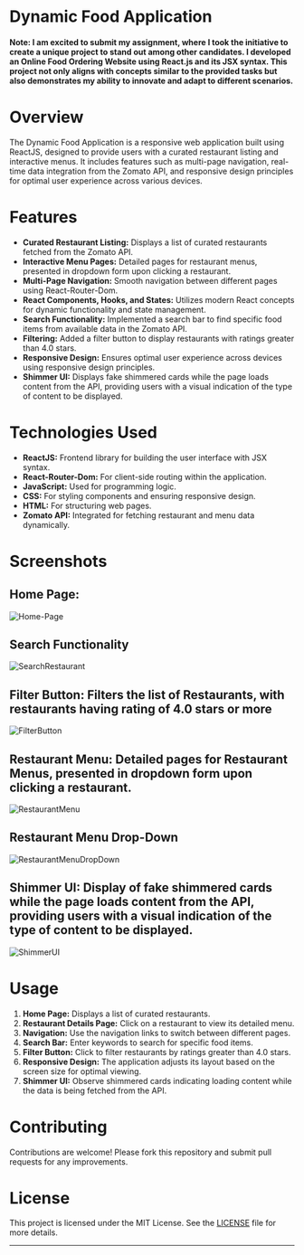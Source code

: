 # Dynamic Food Application

#### Note: I am excited to submit my assignment, where I took the initiative to create a unique project to stand out among other candidates. I developed an Online Food Ordering Website using React.js and its JSX syntax. This project not only aligns with concepts similar to the provided tasks but also demonstrates my ability to innovate and adapt to different scenarios.

# Overview

The Dynamic Food Application is a responsive web application built using ReactJS, designed to provide users with a curated restaurant listing and interactive menus. It includes features such as multi-page navigation, real-time data integration from the Zomato API, and responsive design principles for optimal user experience across various devices.

# Features

- **Curated Restaurant Listing:** Displays a list of curated restaurants fetched from the Zomato API.
- **Interactive Menu Pages:** Detailed pages for restaurant menus, presented in dropdown form upon clicking a restaurant.
- **Multi-Page Navigation:** Smooth navigation between different pages using React-Router-Dom.
- **React Components, Hooks, and States:** Utilizes modern React concepts for dynamic functionality and state management.
- **Search Functionality:** Implemented a search bar to find specific food items from available data in the Zomato API.
- **Filtering:** Added a filter button to display restaurants with ratings greater than 4.0 stars.
- **Responsive Design:** Ensures optimal user experience across devices using responsive design principles.
- **Shimmer UI:** Displays fake shimmered cards while the page loads content from the API, providing users with a visual indication of the type of content to be displayed.

# Technologies Used

- **ReactJS:** Frontend library for building the user interface with JSX syntax.
- **React-Router-Dom:** For client-side routing within the application.
- **JavaScript:** Used for programming logic.
- **CSS:** For styling components and ensuring responsive design.
- **HTML:** For structuring web pages.
- **Zomato API:** Integrated for fetching restaurant and menu data dynamically.

# Screenshots
## Home Page:
![Home-Page](https://github.com/AagamAJ/Food-Hub/assets/112746979/0bfd0527-451c-4485-9aea-bbb0902cb071)

## Search Functionality
![SearchRestaurant](https://github.com/AagamAJ/Food-Hub/assets/112746979/f8d6ec38-ac8a-467a-8017-9316a3e4e4cd)

## Filter Button: Filters the list of Restaurants, with restaurants having rating of 4.0 stars or more
![FilterButton](https://github.com/AagamAJ/Food-Hub/assets/112746979/0fe40379-6dd2-4784-ba44-e4ab6a841125)

## Restaurant Menu: Detailed pages for Restaurant Menus, presented in dropdown form upon clicking a restaurant.
![RestaurantMenu](https://github.com/AagamAJ/Food-Hub/assets/112746979/05fd92d9-885b-4d00-b3c3-4956c442b948)

## Restaurant Menu Drop-Down
![RestaurantMenuDropDown](https://github.com/AagamAJ/Food-Hub/assets/112746979/b5151798-67dc-4e90-8259-420a276d7416)

## Shimmer UI: Display of fake shimmered cards while the page loads content from the API, providing users with a visual indication of the type of content to be displayed.
![ShimmerUI](https://github.com/AagamAJ/Food-Hub/assets/112746979/da2ffd6a-1ea0-4df4-991e-99fddd02421b)



# Usage

1. **Home Page:** Displays a list of curated restaurants.
2. **Restaurant Details Page:** Click on a restaurant to view its detailed menu.
3. **Navigation:** Use the navigation links to switch between different pages.
4. **Search Bar:** Enter keywords to search for specific food items.
5. **Filter Button:** Click to filter restaurants by ratings greater than 4.0 stars.
6. **Responsive Design:** The application adjusts its layout based on the screen size for optimal viewing.
7. **Shimmer UI:** Observe shimmered cards indicating loading content while the data is being fetched from the API.

# Contributing

Contributions are welcome! Please fork this repository and submit pull requests for any improvements.

# License

This project is licensed under the MIT License. See the [LICENSE](LICENSE) file for more details.

---
